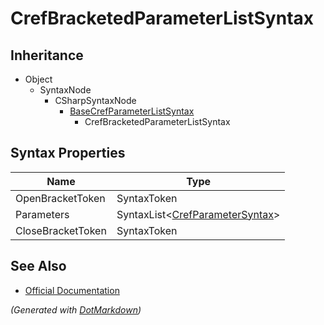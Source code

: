 # CrefBracketedParameterListSyntax

## Inheritance

* Object
  * SyntaxNode
    * CSharpSyntaxNode
      * [BaseCrefParameterListSyntax](BaseCrefParameterListSyntax.md)
        * CrefBracketedParameterListSyntax

## Syntax Properties

| Name              | Type                                                       |
| ----------------- | ---------------------------------------------------------- |
| OpenBracketToken  | SyntaxToken                                                |
| Parameters        | SyntaxList\<[CrefParameterSyntax](CrefParameterSyntax.md)> |
| CloseBracketToken | SyntaxToken                                                |

## See Also

* [Official Documentation](https://docs.microsoft.com/en-us/dotnet/api/microsoft.codeanalysis.csharp.syntax.crefbracketedparameterlistsyntax)


*\(Generated with [DotMarkdown](http://github.com/JosefPihrt/DotMarkdown)\)*